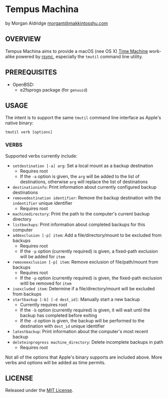 # Tempus Machina
by Morgan Aldridge <morgant@makkintosshu.com>

## OVERVIEW

Tempus Machina aims to provide a macOS (nee OS X) [Time Machine](https://en.wikipedia.org/wiki/Time_Machine_(macOS)) work-alike powered by [rsync](https://rsync.samba.org/), especially the `tmutil` command line utility.

## PREREQUISITES

* OpenBSD:
  * e2fsprogs package (for `genuuid`)

## USAGE

The intent is to support the same `tmutil` command line interface as Apple's native binary:

```
tmutil verb [options]
```

### VERBS

Supported verbs currently include:

* `setdestination [-a] arg`: Set a local mount as a backup destination
  * Requires root
  * If the `-a` option is given, the `arg` will be added to the list of destinations, otherwise `arg` will replace the list of destinations
* `destinationinfo`: Print information about currently configured backup destinations
* `removedestination identifier`: Remove the backup destination with the `indentifier` unique identifier
  * Requires root
* `machinedirectory`: Print the path to the computer's current backup directory
* `listbackups`: Print information about completed backups for this computer
* `addexclusion [-p] item`: Add a file/directory/mount to be excluded from backups
  * Requires root
  * If the `-p` option (currently required) is given, a fixed-path exclusion will be added for `item`
* `removeexclusion [-p] item`: Remove exclusion of file/path/mount from backups
  * Requires root
  * If the `-p` option (currently required) is given, the fixed-path exclusion witll be removed for `item`
* `isexcluded item`: Determine if a file/directory/mount will be excluded from backups
* `startbackup [-b] [-d dest_id]`: Manually start a new backup
  * Currently requires root
  * If the `-b` option (currently required) is given, it will wait until the backup has completed before exiting
  * If the `-d` option is given, the backup will be performed to the destination with `dest_id` unique identifier
* `latestbackup`: Print information about the computer's most recent backup
* `deleteinprogress machine_directory`: Delete incomplete backups in path
  * Requires root

Not all of the options that Apple's binary supports are included above. More verbs and options will be added as time permits.

## LICENSE

Released under the [MIT License](LICENSE).

